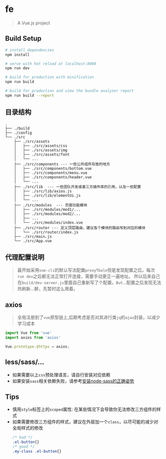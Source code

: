 # fe

> A Vue.js project

## Build Setup

``` bash
# install dependencies
npm install

# serve with hot reload at localhost:8080
npm run dev

# build for production with minification
npm run build

# build for production and view the bundle analyzer report
npm run build --report
```

## 目录结构

``` shell
.
├── ./build
├── ./config
└── ./src
    ├── ./src/assets
    │   ├── ./src/assets/css
    │   ├── ./src/assets/img
    │   ├── ./src/assets/font
    │   └── ...
    ├── ./src/components --- 一些公共组件存放的地方
    │   ├── ./src/components/bottom.vue
    │   ├── ./src/components/menu.vue
    │   ├── ./src/components/header.vue
    │   └── ...
    ├── ./src/lib  --- 一些团队开发或者三方插件库的引用，以及一些配置
    │   ├── ./src/lib/axios.js
    │   ├── ./src/lib/elementUi.js
    │   └── ...
    ├── ./src/modules  --- 页面功能模块
    │   ├── ./src/modules/mod1/...
    │   ├── ./src/modules/mod2/...
    │   ├── ...
    │   └── ./src/modules/index.vue
    ├── ./src/router --- 定义顶层路由，建议各个模块的路由写到对应的模块
    │   └── ./src/router/index.js
    ├── ./src/main.js
    └── ./src/App.vue
```
## 代理配置说明
> 最开始采用`vue-cli`的默认写法配置`proxyTbale`但是发现配置之后，每次`run dev`之后都无法正常打开连接，需要手动更正一遍地址。
所以后来自己在`build/dev-server.js`里面自己重新写了个配置。`But`...配置之后发现无法热刷新...醉，先暂时这么用着。

## axios
> 全局注册到了`vue`原型链上,后期考虑是否对其进行类`jq`的`ajax`封装，以减少学习成本
```javascript
import Vue from 'vue'
import axios from 'axios'

Vue.prototype.$https = axios;
```
## less/sass/...
- 如果需要以上`css`预处理语言，请自行安装对应依赖
- 如果安装`sass`相关依赖失败，请参考[安装node-sass的正确姿势](https://github.com/lmk123/blog/issues/28)

## Tips
- 慎用`style`标签上的`scoped`属性: 在某些情况下会导致你无法修改三方组件的样式
- 如果需要修改三方组件的样式，建议在外层加一个`class`，以尽可能的减少对全局样式的修改
  ```css
  /* bad */
  .el-button{}
  /* good */
  .my-class .el-button{}
  ```
